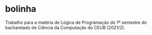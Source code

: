 # bolinha
Trabalho para a matéria de Lógica de Programação do 1º semestre do bacharelado de Ciência da Computação do CEUB (2021/2).
